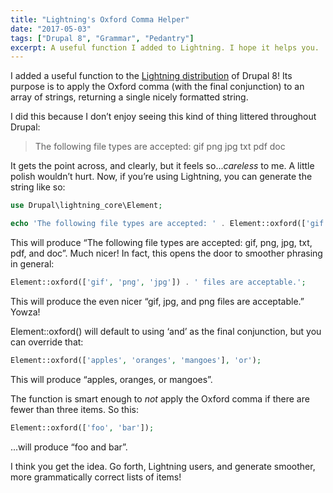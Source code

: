 ```yaml
---
title: "Lightning's Oxford Comma Helper"
date: "2017-05-03"
tags: ["Drupal 8", "Grammar", "Pedantry"]
excerpt: A useful function I added to Lightning. I hope it helps you.
---
```

I added a useful function to the [Lightning distribution](https://drupal.org/project/lightning) of Drupal 8! Its purpose is to apply the Oxford comma (with the final conjunction) to an array of strings, returning a single nicely formatted string.

I did this because I don’t enjoy seeing this kind of thing littered throughout Drupal:

> The following file types are accepted: gif png jpg txt pdf doc

It gets the point across, and clearly, but it feels so...*careless* to me. A little polish wouldn’t hurt. Now, if you’re using Lightning, you can generate the string like so:

```php
use Drupal\lightning_core\Element;

echo 'The following file types are accepted: ' . Element::oxford(['gif', 'png', 'jpg', 'txt', 'pdf', 'doc']);
```

This will produce “The following file types are accepted: gif, png, jpg, txt, pdf, and doc”. Much nicer! In fact, this opens the door to smoother phrasing in general:

```php
Element::oxford(['gif', 'png', 'jpg']) . ' files are acceptable.';
```

This will produce the even nicer “gif, jpg, and png files are acceptable.” Yowza!

Element::oxford() will default to using ‘and’ as the final conjunction, but you can override that:

```php
Element::oxford(['apples', 'oranges', 'mangoes'], 'or');
```

This will produce “apples, oranges, or mangoes”.

The function is smart enough to *not* apply the Oxford comma if there are fewer than three items. So this:

```php
Element::oxford(['foo', 'bar']);
```

...will produce “foo and bar”.

I think you get the idea. Go forth, Lightning users, and generate smoother, more grammatically correct lists of items!
